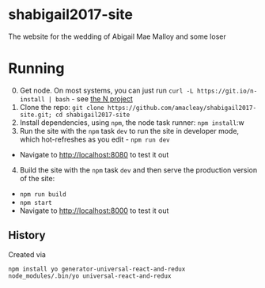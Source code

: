 # shabigail2017-site
The website for the wedding of Abigail Mae Malloy and some loser

# Running

0. Get node.  On most systems, you can just run `curl -L https://git.io/n-install | bash` - see [the N project](https://github.com/tj/n)
1. Clone the repo: `git clone https://github.com/amacleay/shabigail2017-site.git; cd shabigail2017-site`
2. Install dependencies, using `npm`, the node task runner: `npm install`:w
3. Run the site with the `npm` task `dev` to run the site in developer mode, which hot-refreshes as you edit - `npm run dev`
  - Navigate to [http://localhost:8080](http://localhost:8080) to test it out
4. Build the site with the `npm` task `dev` and then serve the production version of the site:
  - `npm run build`
  - `npm start`
  - Navigate to [http://localhost:8000](http://localhost:8000) to test it out

  ## History

Created via
```
npm install yo generator-universal-react-and-redux
node_modules/.bin/yo universal-react-and-redux
```
